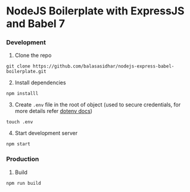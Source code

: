 # NodeJS Boilerplate with ExpressJS and Babel 7

### Development

1. Clone the repo

```
git clone https://github.com/balasasidhar/nodejs-express-babel-boilerplate.git
```

2. Install dependencies

```
npm installl
```

3. Create `.env` file in the root of object (used to secure credentials, for more details refer [dotenv docs](https://www.npmjs.com/package/dotenv))

```
touch .env
```

4. Start development server

```
npm start
```

### Production

1. Build

```
npm run build
```
